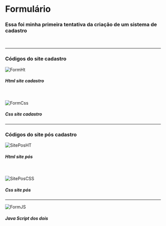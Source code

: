 <h1>Formulário</h1>

<h3>Essa foi minha primeira tentativa da criação de um sistema de cadastro</h3>

<br>

<hr>

<h3>Códigos do site cadastro</h3> 

![FormHt](https://github.com/htklucas/Formulario-1/assets/161860612/82713fe3-0836-4cb5-8af4-83c904f65d44)
<h5>Html site cadastro</h5>

<br>

![FormCss](https://github.com/htklucas/Formulario-1/assets/161860612/8f97f9ab-ded7-43eb-b3f9-bb4d7561c34a)
<h5>Css site cadastro</h5>

<hr>

<h3>Códigos do site pós cadastro</h3> 

![SitePosHT](https://github.com/htklucas/Formulario-1/assets/161860612/0a3e38f3-dece-408c-be08-fb82d512b703)
<h5>Html site pós</h5>

<br>

![SitePosCSS](https://github.com/htklucas/Formulario-1/assets/161860612/8242d4d2-35b7-4197-9586-846345b0ee73)
<h5>Css site pós</h5>

<hr>

![FormJS](https://github.com/htklucas/Formulario-1/assets/161860612/00808909-e309-46bf-816a-5c0f96c446bb)
<h5>Java Script dos dois</h5>
